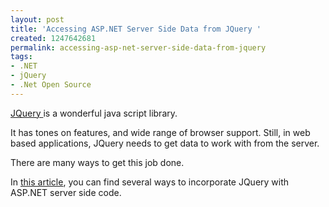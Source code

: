 ```yaml
---
layout: post
title: 'Accessing ASP.NET Server Side Data from JQuery '
created: 1247642681
permalink: accessing-asp-net-server-side-data-from-jquery
tags:
- .NET
- jQuery
- .Net Open Source
---
```

<p><a href="http://jquery.com/" target="_blank">JQuery </a>is a wonderful java script library.</p>
<p>It has tones on features, and wide range of browser support. Still, in web based applications, JQuery needs to get data to work with from the server.</p>
<p>There are many ways to get this job done.</p>
<p>In <a href="http://www.mikesdotnetting.com/Article/104/Many-ways-to-communicate-with-your-database-using-jQuery-AJAX-and-ASP.NET" target="_blank">this article</a>, you can find several ways to incorporate JQuery with ASP.NET server side code.</p>
